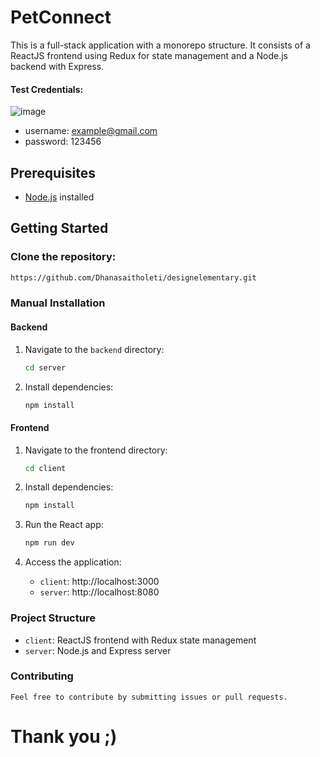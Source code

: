 # PetConnect

This is a full-stack application with a monorepo structure. It consists of a ReactJS frontend using Redux for state management and a Node.js backend with Express.

#### Test Credentials:

![image](https://github.com/Dhanasaitholeti/designelementary/assets/86939592/5385f84c-c702-4bf9-a8a9-0be9c015d032)


- username: example@gmail.com
- password: 123456

## Prerequisites

- [Node.js](https://nodejs.org/) installed

## Getting Started

### Clone the repository:

```bash
https://github.com/Dhanasaitholeti/designelementary.git
```

### Manual Installation

#### Backend

1. Navigate to the `backend` directory:

   ```bash
   cd server
   ```

2. Install dependencies:

   ```bash
   npm install
   ```

#### Frontend

1. Navigate to the frontend directory:

   ```bash
   cd client
   ```

2. Install dependencies:
   ```bash
   npm install
   ```
3. Run the React app:

   ```bash
   npm run dev
   ```

4. Access the application:

   - `client`: http://localhost:3000
   - `server`: http://localhost:8080

### Project Structure

- `client`: ReactJS frontend with Redux state management
- `server`: Node.js and Express server

### Contributing

    Feel free to contribute by submitting issues or pull requests.

# Thank you ;)
